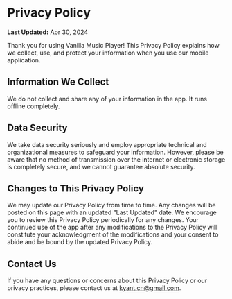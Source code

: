 # Privacy Policy

**Last Updated:** Apr 30, 2024

Thank you for using Vanilla Music Player! This Privacy Policy explains how we collect, use, and protect your information when you use our mobile application.

## Information We Collect

We do not collect and share any of your information in the app. It runs offline completely.

## Data Security

We take data security seriously and employ appropriate technical and organizational measures to safeguard your information. However, please be aware that no method of transmission over the internet or electronic storage is completely secure, and we cannot guarantee absolute security.

## Changes to This Privacy Policy

We may update our Privacy Policy from time to time. Any changes will be posted on this page with an updated "Last Updated" date. We encourage you to review this Privacy Policy periodically for any changes. Your continued use of the app after any modifications to the Privacy Policy will constitute your acknowledgment of the modifications and your consent to abide and be bound by the updated Privacy Policy.

## Contact Us

If you have any questions or concerns about this Privacy Policy or our privacy practices, please contact us at kyant.cn@gmail.com.
